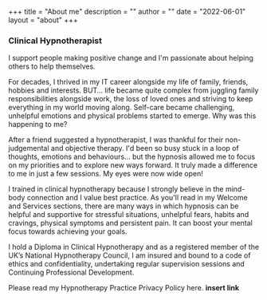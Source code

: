 +++
title = "About me"
description = ""
author = ""
date = "2022-06-01"
layout = "about"
+++

### Clinical Hypnotherapist

I support people making positive change and I'm passionate about helping others to help themselves.
 
For decades, I thrived in my IT career alongside my life of family, friends, hobbies and interests.  BUT… life became quite complex from juggling family responsibilities alongside work, the loss of loved ones and striving to keep everything in my world moving along.  Self-care became challenging, unhelpful emotions and physical problems started to emerge.  Why was this happening to me?
 
After a friend suggested a hypnotherapist, I was thankful for their non-judgemental and objective therapy.  I'd been so busy stuck in a loop of thoughts, emotions and behaviours… but the hypnosis allowed me to focus on my priorities and to explore new ways forward.  It truly made a difference to me in just a few sessions.  My eyes were now wide open!
 
I trained in clinical hypnotherapy because I strongly believe in the mind-body connection and I value best practice.  As you'll read in my Welcome and Services sections, there are many ways in which hypnosis can be helpful and supportive for stressful situations, unhelpful fears, habits and cravings, physical symptoms and persistent pain.  It can boost your mental focus towards achieving your goals.
 
I hold a Diploma in Clinical Hypnotherapy and as a registered member of the UK’s National Hypnotherapy Council, I am insured and bound to a code of ethics and confidentiality, undertaking regular supervision sessions and Continuing Professional Development.
 
Please read my Hypnotherapy Practice Privacy Policy here. **insert link**

